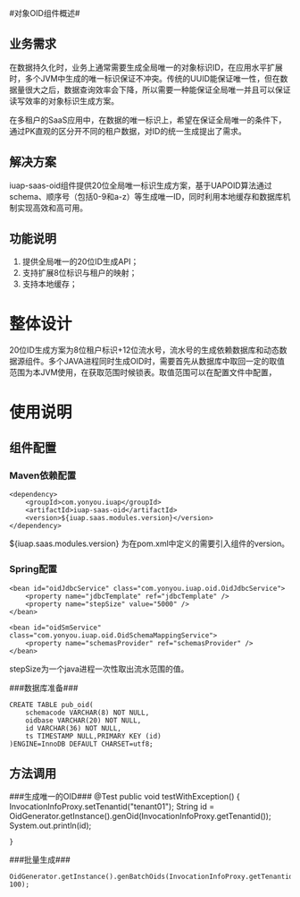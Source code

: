 #对象OID组件概述#

## 业务需求 ##

在数据持久化时，业务上通常需要生成全局唯一的对象标识ID，在应用水平扩展时，多个JVM中生成的唯一标识保证不冲突。传统的UUID能保证唯一性，但在数据量很大之后，数据查询效率会下降，所以需要一种能保证全局唯一并且可以保证读写效率的对象标识生成方案。

在多租户的SaaS应用中，在数据的唯一标识上，希望在保证全局唯一的条件下，通过PK直观的区分开不同的租户数据，对ID的统一生成提出了需求。

## 解决方案 ##

iuap-saas-oid组件提供20位全局唯一标识生成方案，基于UAPOID算法通过schema、顺序号（包括0-9和a-z）等生成唯一ID，同时利用本地缓存和数据库机制实现高效和高可用。

## 功能说明 ##

1. 提供全局唯一的20位ID生成API；
2. 支持扩展8位标识与租户的映射；
3. 支持本地缓存；

# 整体设计 #

20位ID生成方案为8位租户标识+12位流水号，流水号的生成依赖数据库和动态数据源组件。多个JAVA进程同时生成OID时，需要首先从数据库中取回一定的取值范围为本JVM使用，在获取范围时候锁表。取值范围可以在配置文件中配置，

# 使用说明 #

## 组件配置 ##

### Maven依赖配置 ###

	<dependency>
		<groupId>com.yonyou.iuap</groupId>
		<artifactId>iuap-saas-oid</artifactId>
		<version>${iuap.saas.modules.version}</version>
	</dependency>

${iuap.saas.modules.version} 为在pom.xml中定义的需要引入组件的version。

### Spring配置 ###

    <bean id="oidJdbcService" class="com.yonyou.iuap.oid.OidJdbcService">
    	<property name="jdbcTemplate" ref="jdbcTemplate" />
    	<property name="stepSize" value="5000" />
    </bean>
    
    <bean id="oidSmService" class="com.yonyou.iuap.oid.OidSchemaMappingService">
    	<property name="schemasProvider" ref="schemasProvider" />
    </bean>

stepSize为一个java进程一次性取出流水范围的值。

###数据库准备###

	CREATE TABLE pub_oid(
		schemacode VARCHAR(8) NOT NULL,
		oidbase VARCHAR(20) NOT NULL,
		id VARCHAR(36) NOT NULL,
		ts TIMESTAMP NULL,PRIMARY KEY (id)
	)ENGINE=InnoDB DEFAULT CHARSET=utf8;


## 方法调用 ##

###生成唯一的OID###
	@Test
	public void testWithException() {
		InvocationInfoProxy.setTenantid("tenant01");
		String id = OidGenerator.getInstance().genOid(InvocationInfoProxy.getTenantid());
		System.out.println(id);
		
	}

###批量生成###

	OidGenerator.getInstance().genBatchOids(InvocationInfoProxy.getTenantid(), 100);

